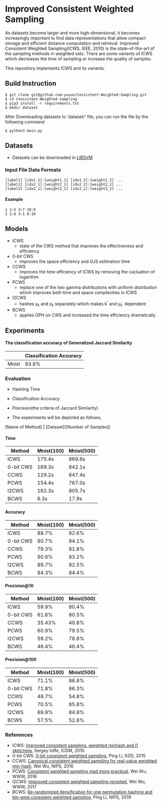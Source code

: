 # Improved Consistent Weighted Sampling
As datasets become larger and more high-dimensional, it becomes increasingly important to find data representations that allow compact storage and efficient distance computation and retrieval. Improved Consistent Weighted Sampling(ICWS, IEEE, 2010) is the state-of-the-art of the sampling methods in weighted sets. There are some variants of ICWS which decreases the time of sampling or increase the quality of samples. 

This repository implements ICWS and its variants.

## Build Instruction
```
$ git clone git@github.com:yuuun/Consistent-Weighted-Sampling.git
$ cd Consistent-Weighted-Sampling
$ pip3 install -r requirements.txt
$ mkdir dataset
```

After Downloading datasets to 'dataset/' file, you can run the file by the following command
```
$ python3 main.py
```

## Datasets 
 - Datasets can be downloaded in [LIBSVM](https://www.csie.ntu.edu.tw/~cjlin/libsvm/)

### Input File Data Formats
```
[label1] [idx1_1]:[weight1_1] [idx1_2]:[weight1_2] ...
[label2] [idx2_1]:[weight2_1] [idx2_2]:[weight2_2] ...
[label3] [idx3_1]:[weight3_1] [idx3_2]:[weight3_2] ...
```
 
#### Example
```
1 1:5 3:7 10:9
2 2:6 3:1 8:10 
```

## Models
- ICWS
    - state of the CWS method that improves the effectiveness and efficiency
- 0-bit CWS
    - improves the space efficiency and GJS estimation time
- CCWS
    - improves the time efficiency of ICWS by removing the cacluation of logarithm
- PCWS
    - replace one of the two gamma distributions with uniform distribution which improves both time and space complexities in ICWS
- I2CWS
    - hashes y<sub>k</sub> and z<sub>k</sub> separately which makes k<sup>'</sup> and y<sub>k<sup>'</sup></sub> dependent
- BCWS
    - applies OPH on CWS and increased the time efficiency dramatically

## Experiments
#### The classification accuracy of Generalized Jaccard Similarity
| |Classification Accuracy|
|---|---|
|Mnist|93.6%|
### Evaluation
 - Hashing Time
 - Classification Accuracy
 - Precision(the criteria of Jaccard Similarity)
 
 - The experiments will be depicted as follows,
 
 [Name of Method] | [Dataset]([Number of Samples])

 #### Time
 |Method|Mnist(100)|Mnist(500)|
 |-----|------|--|
 |ICWS|175.4s|869.6s|
 |0-bit CWS|169.3s|842.1s|
 |CCWS|129.2s|647.4s|
 |PCWS|154.4s|767.0s|
 |I2CWS|162.3s|805.7s|
 |BCWS|6.3s|17.9s|

 #### Accuracy
 |Method|Mnist(100)|Mnist(500)|
 |-----|------|--|
 |ICWS|88.7%|92.6%|
 |0-bit CWS|90.7%|94.1%|
 |CCWS|79.3%|81.8%|
 |PCWS|90.6%|93.2%|
 |I2CWS|89.7%|92.5%|
 |BCWS|84.3%|84.4%|

 #### Precision@10
 |Method|Mnist(100)|Mnist(500)|
 |-----|------|--|
 |ICWS|59.9%|80.4%|
 |0-bit CWS|61.6%|80.5%|
 |CCWS|35.43%|40.8%|
 |PCWS|60.9%|79.5%|
 |I2CWS|59.2%|78.8%|
 |BCWS|46.4%|46.4%|

 #### Precision@100
|Method|Mnist(100)|Mnist(500)|
 |-----|------|---|
 |ICWS|71.1%|86.8%|
 |0-bit CWS|71.8%|86.3%|
 |CCWS|48.7%|54.8%|
 |PCWS|70.5%|85.8%|
 |I2CWS|69.9%|84.8%|
 |BCWS|57.5%|52.8%|
 


### References
 - ICWS: [Improved consistent sampling, weighted minhash and l1 sketching](https://ieeexplore.ieee.org/abstract/document/5693978/?casa_token=cD19RSA8IxUAAAAA:0FWHkkknyJ1pK9Sy9n_saBIeLfS5aajGDw5NBJmPNcfvPShqat8AR5id8Kobp86ZsikbpOoXYrs), Sergey Ioffe, ICDM, 2010
 - 0-bit CWS: [0-bit consistent weighted sampling](https://dl.acm.org/doi/abs/10.1145/2783258.2783406?casa_token=uP0Mu8Z8EDMAAAAA:RYXF3QRGxTbQ7wlEwoNZieO6J5XC2oLHV2cZqDSCX-LUuQpJwDZdy1TSjT_ZzJWTTN7kwjHRyBe94rQ), Ping Li, KDD, 2015
 - CCWS: [Canonical consistent weighted sampling for real-value weighted min-hash](https://ieeexplore.ieee.org/abstract/document/7837987/?casa_token=3TNUkPLz8nYAAAAA:Foee7yZzzhKqUJ67zUehtz-t8GaHoODorolxfAxYWK0aa0KeL7HcB5IVF7wsnC_9oWUrCwdmZck), Wei Wu, NIPS, 2016
 - PCWS: [Consistent weighted sampling mad more practical](https://dl.acm.org/doi/abs/10.1145/3038912.3052598?casa_token=ZucI6adplDYAAAAA:N4rV4dcWQtyhPWS1zZFi4J7IlEdNEQLWN2axJf9sWfW35ylDkTcYI0f1uEHx2tkjfqJJ8AIHgCAU1x0), Wei Wu, WWW, 2016
 - I2CWS: [Improved consistent weighted sampling revisited](https://ieeexplore.ieee.org/abstract/document/8493289/?casa_token=gBsxfXBHNosAAAAA:lLmHk1eYCd0jkBF6-F4A6DsbvZOUAvreLjrTU5BG2ofutdw8cYWHAdMeCmil4kA68ud7TyW-VW4), Wei Wu, WWW, 2017
 - BCWS: [Re-randomized densification for one permutation hashing and bin-wise consistent weighted sampling](https://proceedings.neurips.cc/paper/2019/hash/9f067d8d6df2d4b8c64fb4c084d6c208-Abstract.html), Ping Li, NIPS, 2019
